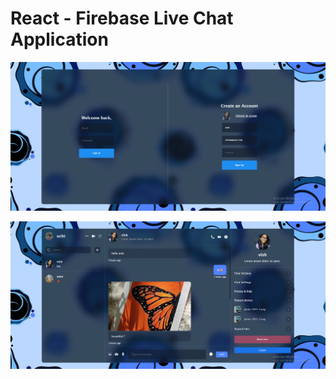 # React - Firebase Live Chat Application

![SignIn - SignUp](./public/final/s1.png)

![Chat](./public/final/s2.png)